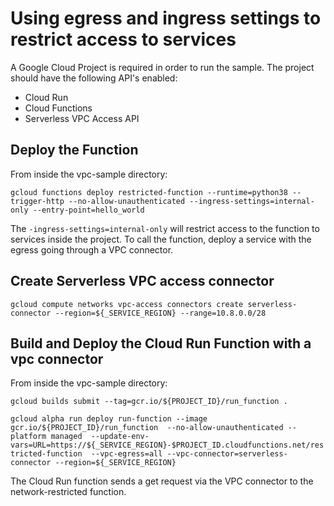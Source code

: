 # Using egress and ingress settings to restrict access to services 

A Google Cloud Project is required in order to run the sample. The project should have the following API's enabled:

* Cloud Run
* Cloud Functions
* Serverless VPC Access API 

## Deploy the Function 

From inside the vpc-sample directory:

`gcloud functions deploy restricted-function --runtime=python38 --trigger-http --no-allow-unauthenticated --ingress-settings=internal-only --entry-point=hello_world`

The `-ingress-settings=internal-only` will restrict access to the function to services inside the project.  To call the function, deploy a service with the egress going through a VPC connector.

## Create Serverless VPC access connector
`gcloud compute networks vpc-access connectors create serverless-connector --region=${_SERVICE_REGION} --range=10.8.0.0/28`

## Build and Deploy the Cloud Run Function with a vpc connector

From inside the vpc-sample directory:

`gcloud builds submit --tag=gcr.io/${PROJECT_ID}/run_function . `

`gcloud alpha run deploy run-function --image gcr.io/${PROJECT_ID}/run_function 
--no-allow-unauthenticated --platform managed 
--update-env-vars=URL=https://${_SERVICE_REGION}-$PROJECT_ID.cloudfunctions.net/restricted-function 
--vpc-egress=all --vpc-connector=serverless-connector --region=${_SERVICE_REGION}`

The Cloud Run function sends a get request via the VPC connector to the network-restricted function.
